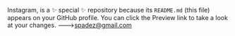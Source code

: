 


Instagram,  is a ✨ special ✨ repository because its `README.md` (this file) appears on your GitHub profile.
You can click the Preview link to take a look at your changes.
--->spadez@gmail.com
